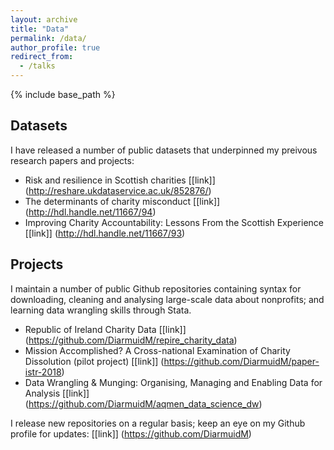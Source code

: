 ```yaml
---
layout: archive
title: "Data"
permalink: /data/
author_profile: true
redirect_from:
  - /talks
---
```


{% include base_path %}

## Datasets
I have released a number of public datasets that underpinned my preivous research papers and projects:
* Risk and resilience in Scottish charities [[link]] (http://reshare.ukdataservice.ac.uk/852876/)
* The determinants of charity misconduct [[link]] (http://hdl.handle.net/11667/94)
* Improving Charity Accountability: Lessons From the Scottish Experience [[link]] (http://hdl.handle.net/11667/93)

## Projects
I maintain a number of public Github repositories containing syntax for downloading, cleaning and analysing large-scale data about nonprofits; and learning data wrangling skills through Stata. 
* Republic of Ireland Charity Data [[link]] (https://github.com/DiarmuidM/repire_charity_data)
* Mission Accomplished? A Cross-national Examination of Charity Dissolution (pilot project) [[link]] (https://github.com/DiarmuidM/paper-istr-2018)
* Data Wrangling & Munging: Organising, Managing and Enabling Data for Analysis [[link]] (https://github.com/DiarmuidM/aqmen_data_science_dw)

I release new repositories on a regular basis; keep an eye on my Github profile for updates: [[link]] (https://github.com/DiarmuidM)
